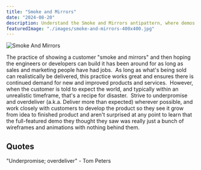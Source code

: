 ```yaml
---
title: "Smoke and Mirrors"
date: "2024-08-20"
description: Understand the Smoke and Mirrors antipattern, where demos show a facade of functionality that doesn’t exist yet. Learn why honesty and realistic expectations are crucial in software development.
featuredImage: "./images/smoke-and-mirrors-400x400.jpg"
---
```


![Smoke And Mirrors](images/smoke-and-mirrors-400x400.jpg)

The practice of showing a customer "smoke and mirrors" and then hoping the engineers or developers can build it has been around for as long as sales and marketing people have had jobs.  As long as what's being sold can realistically be delivered, this practice works great and ensures there is continued demand for new and improved products and services.  However, when the customer is told to expect the world, and typically within an unrealistic timeframe, that's a recipe for disaster.  Strive to underpromise and overdeliver (a.k.a. Deliver more than expected) wherever possible, and work closely with customers to develop the product so they see it grow from idea to finished product and aren't surprised at any point to learn that the full-featured demo they thought they saw was really just a bunch of wireframes and animations with nothing behind them.

## Quotes

"Underpromise; overdeliver" - Tom Peters
